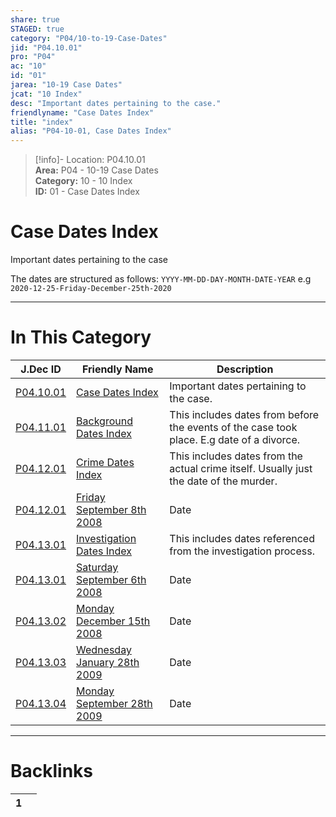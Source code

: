 ```yaml
---  
share: true  
STAGED: true  
category: "P04/10-to-19-Case-Dates"  
jid: "P04.10.01"  
pro: "P04"  
ac: "10"  
id: "01"  
jarea: "10-19 Case Dates"  
jcat: "10 Index"  
desc: "Important dates pertaining to the case."  
friendlyname: "Case Dates Index"  
title: "index"  
alias: "P04-10-01, Case Dates Index"  
---  
```

>[!info]- Location: P04.10.01  
>**Area:** P04 - 10-19 Case Dates  
>**Category:** 10 - 10 Index  
>**ID:** 01 - Case Dates Index  
  
# Case Dates Index  
Important dates pertaining to the case  
  
The dates are structured as follows: `YYYY-MM-DD-DAY-MONTH-DATE-YEAR` e.g `2020-12-25-Friday-December-25th-2020`  
  
  
  
---  
# In This Category  
  
| J.Dec ID                                                                                                                          | Friendly Name                                                                                                                                       | Description                                                                               |  
| --------------------------------------------------------------------------------------------------------------------------------- | --------------------------------------------------------------------------------------------------------------------------------------------------- | ----------------------------------------------------------------------------------------- |  
| [P04.10.01](index.md#)                                                        | [Case Dates Index](index.md#)                                                                   | Important dates pertaining to the case.                                                   |  
| [P04.11.01](./11-Background-Dates/index.md#)                                    | [Background Dates Index](./11-Background-Dates/index.md#)                                         | This includes dates from before the events of the case took place. E.g date of a divorce. |  
| [P04.12.01](./12-Crime-Dates/index.md#)                                         | [Crime Dates Index](./12-Crime-Dates/index.md#)                                                   | This includes dates from the actual crime itself. Usually just the date of the murder.    |  
| [P04.12.01](./12-Crime-Dates/2008-9-8-Friday-September-8th-2008.md#)            | [Friday September 8th 2008](./12-Crime-Dates/2008-9-8-Friday-September-8th-2008.md#)              | Date                                                                                      |  
| [P04.13.01](./13-Investigation-Dates/index.md#)                                 | [Investigation Dates Index](./13-Investigation-Dates/index.md#)                                   | This includes dates referenced from the investigation process.                            |  
| [P04.13.01](./13-Investigation-Dates/2008-9-6-Saturday-September-6th-2008.md#)  | [Saturday September 6th 2008](./13-Investigation-Dates/2008-9-6-Saturday-September-6th-2008.md#)  | Date                                                                                      |  
| [P04.13.02](./13-Investigation-Dates/2008-12-15-Monday-December-15th-2008.md#)  | [Monday December 15th 2008](./13-Investigation-Dates/2008-12-15-Monday-December-15th-2008.md#)    | Date                                                                                      |  
| [P04.13.03](./13-Investigation-Dates/2009-1-28-Wednesday-January-28th-2009.md#) | [Wednesday January 28th 2009](./13-Investigation-Dates/2009-1-28-Wednesday-January-28th-2009.md#) | Date                                                                                      |  
| [P04.13.04](./13-Investigation-Dates/2009-9-28-Monday-September-28th-2009.md#)  | [Monday September 28th 2009](./13-Investigation-Dates/2009-9-28-Monday-September-28th-2009.md#)   | Date                                                                                      |  
  
  
---  
# Backlinks  
<div><table class="dataview table-view-table"><thead class="table-view-thead"><tr class="table-view-tr-header"><th class="table-view-th"><span></span><span class="dataview small-text">1</span></th><th class="table-view-th"><span></span></th></tr></thead><tbody class="table-view-tbody"></tbody></table></div>